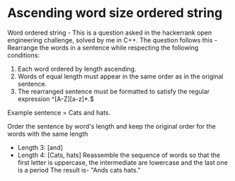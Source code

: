 # Ascending word size ordered string

Word ordered string -
This is a question asked in the hackerrank open engineering challenge, solved by me in C++.
The question follows this - 
Rearrange the words in a sentence while respecting the following conditions:

1) Each word ordered by length ascending.
2) Words of equal length must appear in the same order as in the original sentence.
3) The rearranged sentence must be formatted to satisfy the regular expression ^[A-Z][a-z]*\.$

Example
sentence = Cats and hats.

Order the sentence by word's length and keep the original order for the words with the same length 
- Length 3: [and]
- Length 4: [Cats, hats]
Reassemble the sequence of words so that the first letter is uppercase, the intermediate are lowercase and the last one is a period
The result is-
"Ands cats hats."
